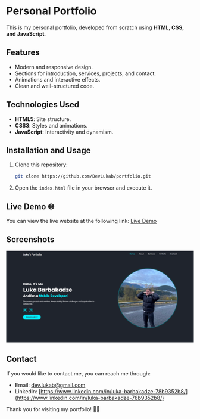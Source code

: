 # Personal Portfolio

This is my personal portfolio, developed from scratch using **HTML, CSS, and JavaScript**.

## Features
- Modern and responsive design.
- Sections for introduction, services, projects, and contact.
- Animations and interactive effects.
- Clean and well-structured code.

## Technologies Used
- **HTML5**: Site structure.
- **CSS3**: Styles and animations.
- **JavaScript**: Interactivity and dynamism.

## Installation and Usage
1. Clone this repository:
   ```sh
   git clone https://github.com/DevLukab/portfolio.git
   ```
2. Open the `index.html` file in your browser and execute it.

## Live Demo 🌐
You can view the live website at the following link:
[Live Demo](https://devlukab.github.io/first-portfolio/)

## Screenshots
![alt text](image.png)

## Contact
If you would like to contact me, you can reach me through:
- Email: [dev.lukab@gmail.com](mailto:dev.lukab@gmail.com)
- LinkedIn: [https://www.linkedin.com/in/luka-barbakadze-78b9352b8/](https://www.linkedin.com/in/luka-barbakadze-78b9352b8/)

Thank you for visiting my portfolio! 🎨🚀
